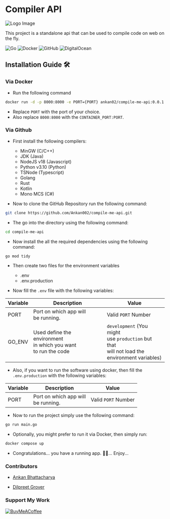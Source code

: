 # Compiler API

![Logo Image](https://github.com/Ankan002/compiler-api/blob/main/assets/images/readme-logo.png)

This project is a standalone api that can be used to compile code on web on the fly.

![Go](https://img.shields.io/badge/go-%2300ADD8.svg?style=for-the-badge&logo=go&logoColor=white)
![Docker](https://img.shields.io/badge/docker-%230db7ed.svg?style=for-the-badge&logo=docker&logoColor=white)
![GitHub](https://img.shields.io/badge/github-%23121011.svg?style=for-the-badge&logo=github&logoColor=white)
![DigitalOcean](https://img.shields.io/badge/DigitalOcean-%230167ff.svg?style=for-the-badge&logo=digitalOcean&logoColor=white)

## Installation Guide 🛠

### Via Docker

- Run the following command

```bash
docker run -d -p 8000:8000 -e PORT={PORT} ankan02/compile-me-api:0.0.1
```

- Replace `PORT` with the port of your choice.
- Also replace `8000:8000` with the `CONTAINER_PORT:PORT`.

### Via Github

- First install the following compilers:

    - MinGW (C/C++)
    - JDK (Java)
    - NodeJS v18 (Javascript)
    - Python v3.10 (Python)
    - TSNode (Typescript)
    - Golang
    - Rust
    - Kotlin
    - Mono MCS (C#)
  
- Now to clone the GitHub Repository run the following command:

```bash
git clone https://github.com/Ankan002/compile-me-api.git
```

- The go into the directory using the following command:

```bash
cd compile-me-api
```

- Now install the all the required dependencies using the following command:

```bash
go mod tidy
```

- Then create two files for the environment variables
  
  - .env
  - .env.production

- Now fill the `.env` file with the following variables:

| Variable | Description                                                             | Value                                                                                                      |
|----------|-------------------------------------------------------------------------|------------------------------------------------------------------------------------------------------------|
| PORT     | Port on which app will <br> be running.                                 | Valid `PORT` Number                                                                                        |
| GO_ENV   | Used define the environment <br> in which you want <br> to run the code | `development` (You might <br> use `production` but that <br> will not load the <br> environment variables) |

- Also, if you want to run the software using docker, then fill the `.env.production` with the following variables:

| Variable | Description                             | Value               |
|----------|-----------------------------------------|---------------------|
| PORT     | Port on which app will <br> be running. | Valid `PORT` Number |

- Now to run the project simply use the following command:

```bash
go run main.go
```

- Optionally, you might prefer to run it via Docker, then simply run:

```bash
docker compose up
```

- Congratulations... you have a running app. 🎉🎉... Enjoy...

### Contributors

- [Ankan Bhattacharya](https://github.com/Ankan002)

- [Dilpreet Grover](https://github.com/dfordp)

### Support My Work

[![BuyMeACoffee](https://img.shields.io/badge/Buy%20Me%20a%20Coffee-ffdd00?style=for-the-badge&logo=buy-me-a-coffee&logoColor=black)](https://buymeacoffee.com/ankan002)
